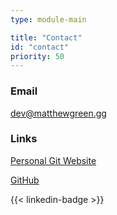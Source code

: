 ```yaml
---
type: module-main

title: "Contact"
id: "contact"
priority: 50
---
```

### Email
[dev@matthewgreen.gg](mailto:dev@matthewgreen.gg)

### Links
[Personal Git Website](https://git.matthewgreen.gg/mgreen/)

[GitHub](https://github.com/greenmatthew)

{{< linkedin-badge >}}
